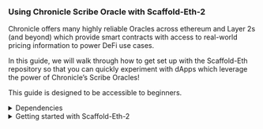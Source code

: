 ### Using Chronicle Scribe Oracle with Scaffold-Eth-2

Chronicle offers many highly reliable Oracles across ethereum and Layer 2s (and beyond) which provide smart contracts with access to real-world pricing information to power DeFi use cases.

In this guide, we will walk through how to get set up with the Scaffold-Eth repository so that you can quickly experiment with dApps which leverage the power of Chronicle’s Scribe Oracles!

This guide is designed to be accessible to beginners.

<details>
<summary>Dependencies</summary>

Before we download the Scaffold-Eth repository, make sure you have these installed:

- [Node (>= v18.17)](https://nodejs.org/en/download/) - if you don’t already have node installed, it’s recommended you install using ‘nvm’ (the node version manager). This will be the first option when you click on the link. *Note:* [Yarn](https://yarnpkg.com/getting-started/install) will be installed as part of Node, so you don’t need to install this separately.
- [Git](https://git-scm.com/downloads)
- [Foundry](https://book.getfoundry.sh/getting-started/installation) - Scaffold-Eth can run with Foundry or [HardHat](https://hardhat.org/hardhat-runner/docs/getting-started) but this guide will focus on Foundry.

Chronicle has no system dependencies for this implementation.
</details>

<details>
<summary>Getting started with Scaffold-Eth-2</summary>

Now that we have Node, Foundry and Git installed, we can copy the Scaffold-Eth-2 repository and start setting it up! These steps are modified slightly from Option 2 in the [Scaffold-Eth Installation Guide](https://docs.scaffoldeth.io/quick-start/installation).

In your terminal, run the following to clone the repository.

```shell copy
git clone https://github.com/scaffold-eth/scaffold-eth-2.git
```

Navigate into the new repository and bootstrap the project.

```shell copy
cd scaffold-eth-2
npx create-eth@latest</code>
```

This will open a terminal dialogue which first asks you to input a project name, then select the solidity framework you want to use. Select *foundry*.

![select foundry](https://ik.imagekit.io/hehozo/ethGlobalBrussels/select_foundry.png)

Install the packages as prompted, then wait for your new project to be initialized.

![install packages](https://ik.imagekit.io/hehozo/ethGlobalBrussels/install_packages.png)

Once initialized, the process recommends next steps to start the Scaffold-Eth 2 dApp builder in your local network. However, we want to *connect to the Chronicle Oracles, which requires us to connect to a testnet instead.*



